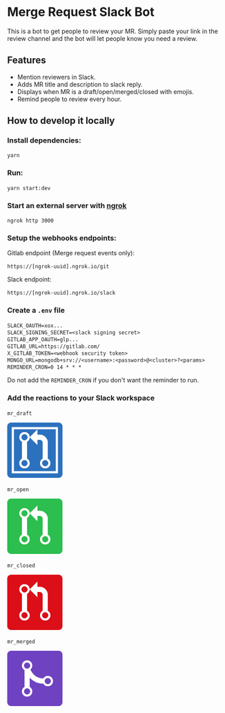 # Merge Request Slack Bot

This is a bot to get people to review your MR. Simply paste your link in the review channel and the bot will let people know you need a review.

## Features

- Mention reviewers in Slack.
- Adds MR title and description to slack reply.
- Displays when MR is a draft/open/merged/closed with emojis.
- Remind people to review every hour.

## How to develop it locally

### Install dependencies:

```
yarn
```

### Run:

```
yarn start:dev
```

### Start an external server with [ngrok](ngrok.com)

```
ngrok http 3000
```

### Setup the webhooks endpoints:

Gitlab endpoint (Merge request events only):

```
https://[ngrok-uuid].ngrok.io/git
```

Slack endpoint:

```
https://[ngrok-uuid].ngrok.io/slack
```

### Create a `.env` file

```
SLACK_OAUTH=xox...
SLACK_SIGNING_SECRET=<slack signing secret>
GITLAB_APP_OAUTH=glp...
GITLAB_URL=https://gitlab.com/
X_GITLAB_TOKEN=<webhook security token>
MONGO_URL=mongodb+srv://<username>:<password>@<cluster>?<params>
REMINDER_CRON=0 14 * * *
```

Do not add the `REMINDER_CRON` if you don't want the reminder to run.

### Add the reactions to your Slack workspace

`mr_draft`

![mr_draft](./images/mr_draft.png)

`mr_open`

![mr_open](./images/mr_open.png)

`mr_closed`

![mr_closed](./images/mr_closed.png)

`mr_merged`

![mr_merged](./images/mr_merged.png)
